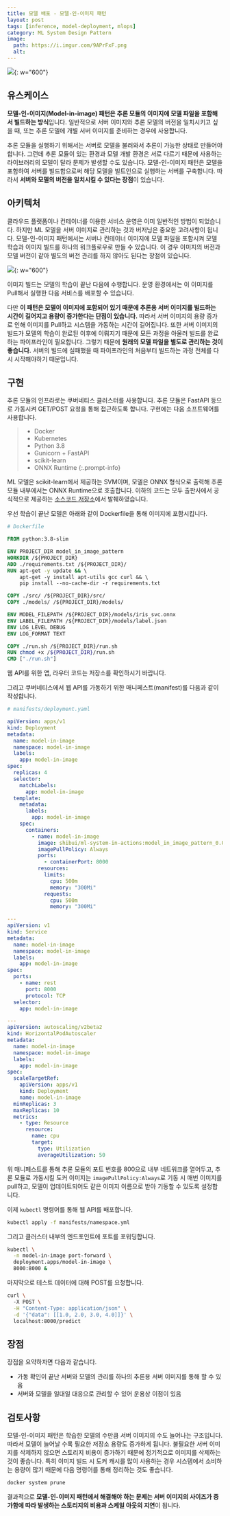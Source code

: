 ```yaml
---
title: 모델 배포 - 모델-인-이미지 패턴
layout: post
tags: [inference, model-deployment, mlops]
category: ML System Design Pattern
image:
  path: https://i.imgur.com/9APrFxF.png
  alt: 
---
```


![](https://i.imgur.com/9A8C3Iu.png){: w="600"}

## 유스케이스

**모델-인-이미지(Model-in-image) 패턴은 추론 모듈의 이미지에 모델 파일을 포함해서 빌드하는 방식**입니다. 일반적으로 서버 이미지와 추론 모델의 버전을 일치시키고 싶을 때, 또는 추론 모델에 개별 서버 이미지를 준비하는 경우에 사용합니다.

추론 모듈을 실행하기 위해서는 서버로 모델을 불러와서 추론이 가능한 상태로 만들어야 합니다. 그런데 추론 모듈이 있는 환경과 모델 개발 환경은 서로 다르기 때문에 사용하는 라이브러리의 모델이 달라 문제가 발생할 수도 있습니다. 모델-인-이미지 패턴은 모델을 포함하여 서버를 빌드함으로써 해당 모델을 빌트인으로 실행하는 서버를 구축합니다. 따라서 **서버와 모델의 버전을 일치시킬 수 있다는 장점**이 있습니다.

## 아키텍처

클라우드 플랫폼이나 컨테이너를 이용한 서비스 운영은 이미 일반적인 방법이 되었습니다. 하지만 ML 모델을 서버 이미지로 관리하는 것과 버저닝은 중요한 고려사항이 됩니다. 모델-인-이미지 패턴에서는 서버나 컨테이너 이미지에 모델 파일을 포함시켜 모델 학습과 이미지 빌드를 하나의 워크플로우로 만들 수 있습니다. 이 경우 이미지의 버전과 모델 버전이 같아 별도의 버전 관리를 하지 않아도 된다는 장점이 있습니다.

![](https://i.imgur.com/MntTE0I.png){: w="600"}


이미지 빌드는 모델의 학습이 끝난 다음에 수행합니다. 운영 환경에서는 이 이미지를 Pull해서 실행한 다음 서비스를 배포할 수 있습니다.

다만 **이 패턴은 모델이 이미지에 포함되어 있기 때문에 추론용 서버 이미지를 빌드하는 시간이 길어지고 용량이 증가한다는 단점이 있습니다.** 따라서 서버 이미지의 용량 증가로 인해 이미지를 Pull하고 시스템을 가동하는 시간이 길어집니다. 또한 서버 이미지의 빌드가 모델의 학습이 완료된 이후에 이뤄지기 때문에 모든 과정을 아울러 빌드를 완료하는 파이프라인이 필요합니다. 그렇기 때문에 **원래의 모델 파일을 별도로 관리하는 것이 좋습니다.** 서버의 빌드에 실패했을 때 파이프라인의 처음부터 빌드하는 과정 전체를 다시 시작해야하기 때문입니다.

## 구현

추론 모듈의 인프라로는 쿠버네티스 클러스터를 사용합니다. 추론 모듈은 FastAPI 등으로 가동시켜 GET/POST 요청을 통해 접근하도록 합니다. 구현에는 다음 소프트웨어를 사용합니다.

> - Docker
> - Kubernetes
> - Python 3.8
> - Gunicorn + FastAPI
> - scikit-learn
> - ONNX Runtime
{:.prompt-info}

ML 모델은 scikit-learn에서 제공하는 SVM이며, 모델은 ONNX 형식으로 출력해 추론 모듈 내부에서는 ONNX Runtime으로 호출합니다. 이하의 코드는 모두 출판사에서 공식적으로 제공하는 [소스코드 저장소](https://github.com/wikibook/mlsdp/tree/main/chapter3_release_patterns/model_in_image_pattern)에서 발췌하였습니다.

우선 학습이 끝난 모델은 아래와 같이 Dockerfile을 통해 이미지에 포함시킵니다.

```Dockerfile
# Dockerfile

FROM python:3.8-slim

ENV PROJECT_DIR model_in_image_pattern  
WORKDIR /${PROJECT_DIR}  
ADD ./requirements.txt /${PROJECT_DIR}/  
RUN apt-get -y update && \  
    apt-get -y install apt-utils gcc curl && \  
    pip install --no-cache-dir -r requirements.txt  

COPY ./src/ /${PROJECT_DIR}/src/  
COPY ./models/ /${PROJECT_DIR}/models/

ENV MODEL_FILEPATH /${PROJECT_DIR}/models/iris_svc.onnx  
ENV LABEL_FILEPATH /${PROJECT_DIR}/models/label.json  
ENV LOG_LEVEL DEBUG  
ENV LOG_FORMAT TEXT

COPY ./run.sh /${PROJECT_DIR}/run.sh  
RUN chmod +x /${PROJECT_DIR}/run.sh  
CMD ["./run.sh"]
```

웹 API를 위한 앱, 라우터 코드는 저장소를 확인하시기 바랍니다.

그리고 쿠버네티스에서 웹 API를 가동하기 위한 매니페스트(manifest)를 다음과 같이 작성합니다.

```yaml
# manifests/deployment.yaml

apiVersion: apps/v1
kind: Deployment
metadata:
  name: model-in-image
  namespace: model-in-image
  labels:
    app: model-in-image
spec:
  replicas: 4
  selector:
    matchLabels:
      app: model-in-image
  template:
    metadata:
      labels:
        app: model-in-image
    spec:
      containers:
        - name: model-in-image
          image: shibui/ml-system-in-actions:model_in_image_pattern_0.0.1
          imagePullPolicy: Always
          ports:
            - containerPort: 8000
          resources:
            limits:
              cpu: 500m
              memory: "300Mi"
            requests:
              cpu: 500m
              memory: "300Mi"

---
apiVersion: v1
kind: Service
metadata:
  name: model-in-image
  namespace: model-in-image
  labels:
    app: model-in-image
spec:
  ports:
    - name: rest
      port: 8000
      protocol: TCP
  selector:
    app: model-in-image

---
apiVersion: autoscaling/v2beta2
kind: HorizontalPodAutoscaler
metadata:
  name: model-in-image
  namespace: model-in-image
  labels:
    app: model-in-image
spec:
  scaleTargetRef:
    apiVersion: apps/v1
    kind: Deployment
    name: model-in-image
  minReplicas: 3
  maxReplicas: 10
  metrics:
    - type: Resource
      resource:
        name: cpu
        target:
          type: Utilization
          averageUtilization: 50
```

위 매니페스트를 통해 추론 모듈의 포트 번호를 800으로 내부 네트워크를 열어두고, 추론 모듈로 가동시킬 도커 이미지는 `imagePullPolicy:Always`로 기동 시 매번 이미지를 pull하고, 모델이 업데이트되어도 같은 이미지 이름으로 받아 기동할 수 있도록 설정합니다.

이제 `kubectl`  명령어를 통해 웹 API를 배포합니다.

```bash
kubectl apply -f manifests/namespace.yml
```

그리고 클러스터 내부의 엔드포인트에 포트를 포워딩합니다.

```bash
kubectl \
  -n model-in-image port-forward \
  deployment.apps/model-in-image \
  8000:8000 & 
```

마지막으로 테스트 데이터에 대해 POST를 요청합니다.

```bash
curl \ 
  -X POST \
  -H "Content-Type: application/json" \
  -d '{"data": [[1.0, 2.0, 3.0, 4.0]]}' \
  localhost:8000/predict
```

## 장점

장점을 요약하자면 다음과 같습니다.

- 가동 확인이 끝난 서버와 모델의 관리를 하나의 추론용 서버 이미지를 통해 할 수 있음
- 서버와 모델을 일대일 대응으로 관리할 수 있어 운용상 이점이 있음

## 검토사항

모델-인-이미지 패턴은 학습한 모델의 수만큼 서버 이미지의 수도 늘어나는 구조입니다. 따라서 모델이 늘어날 수록 필요한 저장소 용량도 증가하게 됩니다. 불필요한 서버 이미지를 삭제하지 않으면 스토리지 비용이 증가하기 때문에 정기적으로 이미지를 삭제하는 것이 좋습니다. 특히 이미지 빌드 시 도커 캐시를 많이 사용하는 경우 시스템에서 소비하는 용량이 많기 때문에 다음 명령어를 통해 정리하는 것도 좋습니다.

```bash
docker system prune
```

결과적으로 **모델-인-이미지 패턴에서 해결해야 하는 문제는 서버 이미지의 사이즈가 증가함에 따라 발생하는 스토리지의 비용과 스케일 아웃의 지연**이 됩니다.
